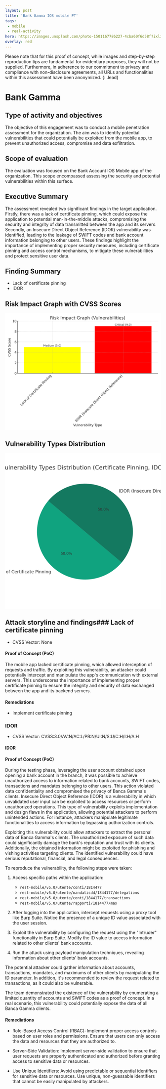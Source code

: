 ```yaml
---
layout: post
title: 'Bank Gamma IOS mobile PT'
tags:
 - mobile
 - real-activity
hero: https://images.unsplash.com/photo-1501167786227-4cba60f6d58f?ixlib=rb-4.0.3&ixid=M3wxMjA3fDB8MHxzZWFyY2h8Mnx8YmFua3xlbnwwfHwwfHx8MA%3D%3D&auto=format&fit=crop&w=400&q=60
overlay: red
---
```


Please note that for this proof of concept, while images and step-by-step reproduction tips are fundamental for evidentiary purposes, they will not be supplied. Furthermore, in adherence to our commitment to privacy and compliance with non-disclosure agreements, all URLs and functionalities within this assessment have been anonymized. {: .lead}
 <!--break-->

# Bank Gamma

## Type of activity and objectives
The objective of this engagement was to conduct a mobile penetration assessment for the organization. The aim was to identify potential vulnerabilities that could potentially be exploited from the mobile app, to prevent unauthorized access, compromise and data exfiltration.
## Scope of evaluation
The evaluation was focused on the Bank Account IOS Mobile app of the organization. This scope encompassed assessing the security and potential vulnerabilities within this surface.
## Executive Summary
The assessment revealed two significant findings in the target application. Firstly, there was a lack of certificate pinning, which could expose the application to potential man-in-the-middle attacks, compromising the security and integrity of data transmitted between the app and its servers. Secondly, an Insecure Direct Object Reference (IDOR) vulnerability was identified, leading to the leakage of SWIFT codes and bank account information belonging to other users. These findings highlight the importance of implementing proper security measures, including certificate pinning and access control mechanisms, to mitigate these vulnerabilities and protect sensitive user data.
## Finding Summary
- Lack of certificate pinning
- IDOR
## Risk Impact Graph with CVSS Scores

![](https://raw.githubusercontent.com/blitz0p3rations/blitz0p3rations.github.io/master/uploads/c3.png)

## Vulnerability Types Distribution

![](https://raw.githubusercontent.com/blitz0p3rations/blitz0p3rations.github.io/master/uploads/c4.png)

## Attack storyline and findings### Lack of certificate pinning
- CVSS Vector: None
#### Proof of Concept (PoC) 
The mobile app lacked certificate pinning, which allowed interception of requests and traffic. By exploiting this vulnerability, an attacker could potentially intercept and manipulate the app's communication with external servers. This underscores the importance of implementing proper certificate pinning to ensure the integrity and security of data exchanged between the app and its backend servers.
#### Remediations
- Implement certificate pinning

### IDOR
- CVSS Vector: CVSS:3.0/AV:N/AC:L/PR:N/UI:N/S:U/C:H/I:H/A:H
#### IDOR 
#### Proof of Concept (PoC)
During the testing phase, leveraging the user account obtained upon opening a bank account in the branch, it was possible to achieve unauthorized access to information related to bank accounts, SWIFT codes, transactions and mandates belonging to other users. This action violated data confidentiality and compromised the privacy of Banca Gamma's clients. Insecure Direct Object Reference (IDOR) is a vulnerability in which unvalidated user input can be exploited to access resources or perform unauthorized operations. This type of vulnerability exploits implementation and design flaws in the application, allowing potential attackers to perform unintended actions. For instance, attackers manipulate legitimate functionalities to access information by bypassing authorization controls.

Exploiting this vulnerability could allow attackers to extract the personal data of Banca Gamma's clients. The unauthorized exposure of such data could significantly damage the bank's reputation and trust with its clients. Additionally, the obtained information might be exploited for phishing and vishing activities targeting clients. The identified vulnerability could have serious reputational, financial, and legal consequences.

To reproduce the vulnerability, the following steps were taken:

1. Access specific paths within the application:
   - `rest-mobile/v5.0/utente/conti/1814477`
   - `rest-mobile/v5.0/utente/mandatisdd/1844177/delegations`
   - `rest-mobile/v5.0/utente/conti/1844177/transactions`
   - `rest-mobile/v5.0/utente/rapporti/1814477/max`

2. After logging into the application, intercept requests using a proxy tool like Burp Suite. Notice the presence of a unique ID value associated with the user session.

3. Exploit the vulnerability by configuring the request using the "Intruder" functionality in Burp Suite. Modify the ID value to access information related to other clients' bank accounts.

4. Run the attack using payload manipulation techniques, revealing information about other clients' bank accounts.

The potential attacker could gather information about accounts, transactions, mandates, and maximums of other clients by manipulating the ID parameter. In addition, it's recommended to review the request related to transactions, as it could also be vulnerable. 

The team demonstrated the existence of the vulnerability by enumerating a limited quantity of accounts and SWIFT codes as a proof of concept. In a real scenario, this vulnerability could potentially expose the data of all Banca Gamma clients.

#### Remediations
- Role-Based Access Control (RBAC): Implement proper access controls based on user roles and permissions. Ensure that users can only access the data and resources that they are authorized to.

- Server-Side Validation: Implement server-side validation to ensure that user requests are properly authenticated and authorized before granting access to sensitive data or resources.

- Use Unique Identifiers: Avoid using predictable or sequential identifiers for sensitive data or resources. Use unique, non-guessable identifiers that cannot be easily manipulated by attackers.
